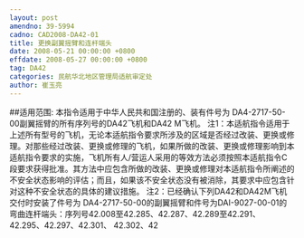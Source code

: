 ```yaml
---
layout: post
amendno: 39-5994
cadno: CAD2008-DA42-01
title: 更换副翼摇臂和连杆端头
date: 2008-05-21 00:00:00 +0800
effdate: 2008-05-27 00:00:00 +0800
tag: DA42
categories: 民航华北地区管理局适航审定处
author: 崔玉亮
---
```


##适用范围:
本指令适用于中华人民共和国注册的、装有件号为 DA4-2717-50-00副翼摇臂的所有序列号的DA42飞机和DA42 M飞机。
注1：本适航指令适用于上述所有型号的飞机，无论本适航指令要求所涉及的区域是否经过改装、更换或修理。对那些经过改装、更换或修理的飞机，如果所做的改装、更换或修理影响到本适航指令要求的实施，飞机所有人/营运人采用的等效方法必须按照本适航指令C段要求获得批准。其方法中应包含所做的改装、更换或修理对本适航指令所阐述的不安全状态影响的评估；而且，如果该不安全状态没有被消除，其要求中应包含针对这种不安全状态的具体的建议措施。
注2：已经确认下列DA42和DA42M飞机交付时安装了件号为 DA4-2717-50-00的副翼摇臂和件号为DAI-9027-00-01的弯曲连杆端头：序列号42.008至42.285、42.287、42.289至42.291、42.295、42.297、42.301、
42.302、42

